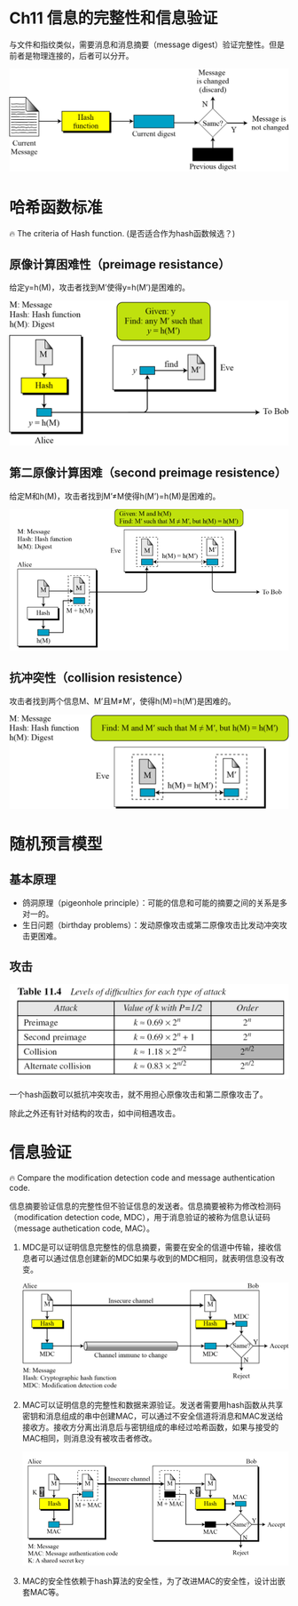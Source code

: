 # Ch11 信息的完整性和信息验证

与文件和指纹类似，需要消息和消息摘要（message digest）验证完整性。但是前者是物理连接的，后者可以分开。

![Untitled](Ch11%20%E4%BF%A1%E6%81%AF%E7%9A%84%E5%AE%8C%E6%95%B4%E6%80%A7%E5%92%8C%E4%BF%A1%E6%81%AF%E9%AA%8C%E8%AF%81%205c998df16a134ee5aa0e1096af6b50e4/Untitled.png)

# 哈希函数标准

<aside>
🔥 The criteria of Hash function.
(是否适合作为hash函数候选？)

</aside>

## 原像计算困难性（preimage resistance）

给定y=h(M)，攻击者找到M’使得y=h(M’)是困难的。

![Untitled](Ch11%20%E4%BF%A1%E6%81%AF%E7%9A%84%E5%AE%8C%E6%95%B4%E6%80%A7%E5%92%8C%E4%BF%A1%E6%81%AF%E9%AA%8C%E8%AF%81%205c998df16a134ee5aa0e1096af6b50e4/Untitled%201.png)

## 第二原像计算困难（second preimage resistence）

给定M和h(M)，攻击者找到M’≠M使得h(M’)=h(M)是困难的。

![Untitled](Ch11%20%E4%BF%A1%E6%81%AF%E7%9A%84%E5%AE%8C%E6%95%B4%E6%80%A7%E5%92%8C%E4%BF%A1%E6%81%AF%E9%AA%8C%E8%AF%81%205c998df16a134ee5aa0e1096af6b50e4/Untitled%202.png)

## 抗冲突性（collision resistence）

攻击者找到两个信息M、M’且M≠M’，使得h(M)=h(M’)是困难的。

![Untitled](Ch11%20%E4%BF%A1%E6%81%AF%E7%9A%84%E5%AE%8C%E6%95%B4%E6%80%A7%E5%92%8C%E4%BF%A1%E6%81%AF%E9%AA%8C%E8%AF%81%205c998df16a134ee5aa0e1096af6b50e4/Untitled%203.png)

# 随机预言模型

## 基本原理

- 鸽洞原理（pigeonhole principle）：可能的信息和可能的摘要之间的关系是多对一的。
- 生日问题（birthday problems）：发动原像攻击或第二原像攻击比发动冲突攻击更困难。

## 攻击

![一个hash函数可以抵抗冲突攻击，就不用担心原像攻击和第二原像攻击了。](Ch11%20%E4%BF%A1%E6%81%AF%E7%9A%84%E5%AE%8C%E6%95%B4%E6%80%A7%E5%92%8C%E4%BF%A1%E6%81%AF%E9%AA%8C%E8%AF%81%205c998df16a134ee5aa0e1096af6b50e4/Untitled%204.png)

一个hash函数可以抵抗冲突攻击，就不用担心原像攻击和第二原像攻击了。

除此之外还有针对结构的攻击，如中间相遇攻击。

# 信息验证

<aside>
🔥 Compare the modification detection code and message authentication code.

</aside>

信息摘要验证信息的完整性但不验证信息的发送者。信息摘要被称为修改检测码（modification detection code, MDC），用于消息验证的被称为信息认证码（message authetication code, MAC）。

1. MDC是可以证明信息完整性的信息摘要，需要在安全的信道中传输，接收信息者可以通过信息创建新的MDC如果与收到的MDC相同，就表明信息没有改变。
    
    ![Untitled](Ch11%20%E4%BF%A1%E6%81%AF%E7%9A%84%E5%AE%8C%E6%95%B4%E6%80%A7%E5%92%8C%E4%BF%A1%E6%81%AF%E9%AA%8C%E8%AF%81%205c998df16a134ee5aa0e1096af6b50e4/Untitled%205.png)
    
2. MAC可以证明信息的完整性和数据来源验证。发送者需要用hash函数从共享密钥和消息组成的串中创建MAC，可以通过不安全信道将消息和MAC发送给接收方。接收方分离出消息后与密钥组成的串经过哈希函数，如果与接受的MAC相同，则消息没有被攻击者修改。
    
    ![Untitled](Ch11%20%E4%BF%A1%E6%81%AF%E7%9A%84%E5%AE%8C%E6%95%B4%E6%80%A7%E5%92%8C%E4%BF%A1%E6%81%AF%E9%AA%8C%E8%AF%81%205c998df16a134ee5aa0e1096af6b50e4/Untitled%206.png)
    
3. MAC的安全性依赖于hash算法的安全性，为了改进MAC的安全性，设计出嵌套MAC等。